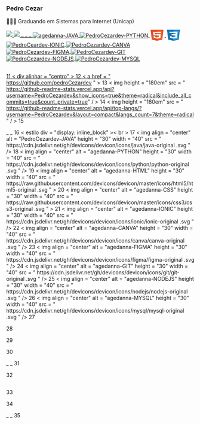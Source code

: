 ###  Pedro Cezar

👩🏽‍💻 Graduando em Sistemas para Internet (Unicap)
<div> </div>
<p ></ p>


  <a href="https://github.com/Pedro Cezardev">
  <img height="180em" src="https://github-readme-stats.vercel.app/api?username=PedroCezardev&show_icons=true&theme=radical&include_all_commits=true&count_private=true"/>
  <img height="180em" src="https://github-readme-stats.vercel.app/api/top-langs/?username=PedroCezardev&layout=compact&langs_count=7&theme=radical"/>
</div> _ _ _

<img align="center" alt="agedanna-JAVA" height="30" width="40" src="https://cdn.jsdelivr.net/gh/devicons/devicon/icons/java/java-original.svg" />
  <img align="center" alt="PedroCezardev-PYTHON" height="30" width="40" src="https://cdn.jsdelivr.net/gh/devicons/devicon/icons/python/python-original.svg" />       
  <img align="center" alt="PedroCezardev-HTML" height="30" width="40" src="https://raw.githubusercontent.com/devicons/devicon/master/icons/html5/html5-original.svg">
  <img align="center" alt="PedroCezardev-CSS" height="30" width="40" src="https://raw.githubusercontent.com/devicons/devicon/master/icons/css3/css3-original.svg">
  <img align="center" alt="PedroCeardev-IONIC" height="30" width="40" src="https://cdn.jsdelivr.net/gh/devicons/devicon/icons/ionic/ionic-original.svg" />
  <img align="center" alt="PedroCezardev-CANVA" height="30" width="40" src="https://cdn.jsdelivr.net/gh/devicons/devicon/icons/canva/canva-original.svg" />
  <img align="center" alt="PedroCezardev-FIGMA" height="30" width="40" src="https://cdn.jsdelivr.net/gh/devicons/devicon/icons/figma/figma-original.svg" />
  <img align="center" alt="PedroCezardev-GIT" height="30" width="40" src="https://cdn.jsdelivr.net/gh/devicons/devicon/icons/git/git-original.svg" />
  <img align="center" alt="PedroCezardev-NODEJS" height="30" width="40" src="https://cdn.jsdelivr.net/gh/devicons/devicon/icons/nodejs/nodejs-original.svg" />
  <img align="center" alt="PedroCezardev-MYSQL" height="30" width="40" src="https://cdn.jsdelivr.net/gh/devicons/devicon/icons/mysql/mysql-original.svg" />
          
          
                
   </div>
  
  ##
 
<div> 
 
  

11
< div  alinhar = "centro" >
12
  < a  href = " https://github.com/pedroCezardev " >
13
  < img  height = "180em"  src = " https://github-readme-stats.vercel.app/api?username=PedroCezardev&show_icons=true&theme=radical&include_all_commits=true&count_private=true" / >
14
  < img  height = "180em"  src = " https://github-readme-stats.vercel.app/api/top-langs/?username=PedroCezardev&layout=compact&langs_count=7&theme=radical" / >
15
</div> _ _
16
< estilo div  = "display: inline_block" >< br >
17
  < img  align = "center"  alt = "PedroCezardev-JAVA"  height = "30"  width = "40"  src = " https://cdn.jsdelivr.net/gh/devicons/devicon/icons/java/java-original .svg "  />
18
  < img  align = "center"  alt = "agedanna-PYTHON"  height = "30"  width = "40"  src = " https://cdn.jsdelivr.net/gh/devicons/devicon/icons/python/python-original .svg "  />       
19
  < img  align = "center"  alt = "agedanna-HTML"  height = "30"  width = "40"  src = " https://raw.githubusercontent.com/devicons/devicon/master/icons/html5/html5-original .svg " >
20
  < img  align = "center"  alt = "agedanna-CSS"  height = "30"  width = "40"  src = " https://raw.githubusercontent.com/devicons/devicon/master/icons/css3/css3-original .svg " >
21
  < img  align = "center"  alt = "agedanna-IONIC"  height = "30"  width = "40"  src = " https://cdn.jsdelivr.net/gh/devicons/devicon/icons/ionic/ionic-original .svg "  />
22
  < img  align = "center"  alt = "agedanna-CANVA"  height = "30"  width = "40"  src = " https://cdn.jsdelivr.net/gh/devicons/devicon/icons/canva/canva-original .svg "  />
23
  < img  align = "center"  alt = "agedanna-FIGMA"  height = "30"  width = "40"  src = " https://cdn.jsdelivr.net/gh/devicons/devicon/icons/figma/figma-original .svg "  />
24
  < img  align = "center"  alt = "agedanna-GIT"  height = "30"  width = "40"  src = " https://cdn.jsdelivr.net/gh/devicons/devicon/icons/git/git-original .svg "  />
25
  < img  align = "center"  alt = "agedanna-NODEJS"  height = "30"  width = "40"  src = " https://cdn.jsdelivr.net/gh/devicons/devicon/icons/nodejs/nodejs-original .svg "  />
26
  < img  align = "center"  alt = "agedanna-MYSQL"  height = "30"  width = "40"  src = " https://cdn.jsdelivr.net/gh/devicons/devicon/icons/mysql/mysql-original .svg "  />
27
          
28
          
29
                
30
   </div> _ _
31
  
32
  ##
33
 
34
<div> _ _ 
35
  
